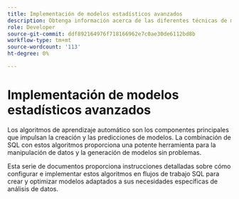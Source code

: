 ```yaml
---
title: Implementación de modelos estadísticos avanzados
description: Obtenga información acerca de las diferentes técnicas de modelado principal disponibles en Data Distiller, como clúster, clasificación y regresión. Este documento proporciona instrucciones detalladas sobre cómo configurar e implementar estos algoritmos en flujos de trabajo SQL para crear y optimizar modelos adaptados a sus necesidades específicas de análisis de datos.
role: Developer
source-git-commit: ddf892164976f718166962e7c0ae30de6112bd8b
workflow-type: tm+mt
source-wordcount: '113'
ht-degree: 0%

---
```


# Implementación de modelos estadísticos avanzados

Los algoritmos de aprendizaje automático son los componentes principales que impulsan la creación y las predicciones de modelos. La combinación de SQL con estos algoritmos proporciona una potente herramienta para la manipulación de datos y la generación de modelos sin problemas.

Esta serie de documentos proporciona instrucciones detalladas sobre cómo configurar e implementar estos algoritmos en flujos de trabajo SQL para crear y optimizar modelos adaptados a sus necesidades específicas de análisis de datos.

